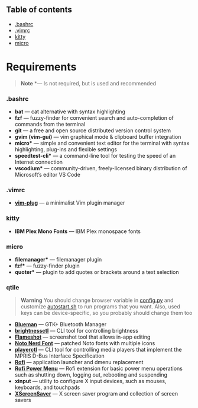 ## Table of contents
- [.bashrc](#bashrc)
- [.vimrc](#vimrc)
- [kitty](#kitty)
- [micro](#micro)


# Requirements
> **Note**
> \*&mdash; Is not required, but is used and recommended
&nbsp;

### **.bashrc**
- **bat** &mdash; cat alternative with syntax highlighting
- **fzf** &mdash; fuzzy-finder for convenient search and auto-completion of commands from the terminal
- **git** &mdash; a free and open source distributed version control system
- **gvim (vim-gui)** &mdash; vim graphical mode & clipboard buffer integration
- **micro\*** &mdash; simple and convenient text editor for the terminal with syntax highlighting, plug-ins and flexible settings
- **speedtest-cli\*** &mdash; a command-line tool for testing the speed of an Internet connection
- **vscodium\*** &mdash; community-driven, freely-licensed binary distribution of Microsoft’s editor VS Code
&nbsp;

### **.vimrc**
- [**vim-plug**](https://github.com/junegunn/vim-plug) &mdash; a minimalist Vim plugin manager
&nbsp;

### **kitty**
- **IBM Plex Mono Fonts** &mdash; IBM Plex monospace fonts
&nbsp;

### **micro**
- **filemanager\*** &mdash; filemanager plugin
- **fzf\*** &mdash; fuzzy-finder plugin
- **quoter\*** &mdash; plugin to add quotes or brackets around a text selection
&nbsp;

### **qtile**
> **Warning**
> You should change browser variable in [config.py](.config/qtile/config.py) and customize [autostart.sh](.config/qtile/autostart.sh) to run programs that you want. Also, used keys can be device-specific, so you probably should change them too

- [**Blueman**](https://github.com/blueman-project/blueman) &mdash; GTK+ Bluetooth Manager
- [**brightnessctl**](https://github.com/Hummer12007/brightnessctl) &mdash; CLI tool for controlling brightness
- [**Flameshot**](https://flameshot.org) &mdash; screenshot tool that allows in-app editing
- [**Noto Nerd Font**](https://nerdfonts.com) &mdash; patched Noto fonts with multiple icons
- [**playerctl**](https://github.com/altdesktop/playerctl) &mdash; CLI tool for controlling media players that implement the MPRIS D-Bus Interface Specification
- [**Rofi**](https://github.com/DaveDavenport/rofi) &mdash; application launcher and dmenu replacement
- [**Rofi Power Menu**](https://github.com/jluttine/rofi-power-menu) &mdash; Rofi extension for basic power menu operations such as shutting down, logging out, rebooting and suspending
- **xinput** &mdash; utility to configure X input devices, such as mouses, keyboards, and touchpads
- [**XScreenSaver**](https://www.jwz.org/xscreensaver/) &mdash; X screen saver program and collection of screen savers

